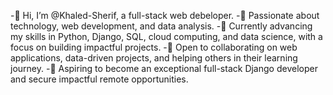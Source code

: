 -👋 Hi, I’m @Khaled-Sherif, a full-stack web debeloper.
-👀 Passionate about technology, web development, and data analysis.
-🌱 Currently advancing my skills in Python, Django, SQL, cloud computing, and data science, with a focus on building impactful projects.
-💞️ Open to collaborating on web applications, data-driven projects, and helping others in their learning journey.
-🚀 Aspiring to become an exceptional full-stack Django developer and secure impactful remote opportunities.


<!---
Khaled-Sherif/Khaled-Sherif is a ✨ special ✨ repository because its `README.md` (this file) appears on your GitHub profile.
You can click the Preview link to take a look at your changes.
--->

